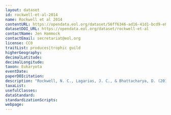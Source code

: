 ```yaml
---
layout: dataset
id: rockwell-et-al-2014
name: Rockwell et al 2014
contentURL: https://opendata.eol.org/dataset/56ff6346-ad16-41d1-bcd9-e8170b28ee8c/resource/d7362e66-d9d0-4702-a358-82e8ea74ce64/download/archive.zip
datasetDOI_URL: https://opendata.eol.org/dataset/rockwell-et-al
contactName: Jen Hammock
contactEmail: secretariat@eol.org
license: CC0
traitList: produces|trophic guild
higherGeography:
decimalLatitude:
decimalLongitude:
taxon: Eukaryota
eventDate:
paperDOIcitation: 
description: "Rockwell, N. C., Lagarias, J. C., & Bhattacharya, D. (2014). Primary endosymbiosis and the evolution of light and oxygen sensing in photosynthetic eukaryotes. Frontiers in ecology and evolution, 2(66), https://dx.doi.org/10.3389%2Ffevo.2014.00066"
taxaList: 
usefulClasses:
dataStandard:
standardizationScripts:
webpage:
---
```


